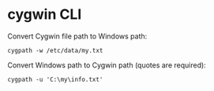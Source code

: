 # cygwin CLI

Convert Cygwin file path to Windows path:
```
cygpath -w /etc/data/my.txt
```
Convert Windows path to Cygwin path (quotes are required):
```
cygpath -u 'C:\my\info.txt'
```
